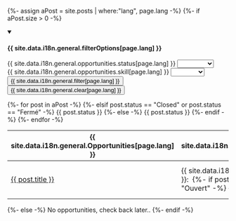{%- assign aPost = site.posts | where:"lang", page.lang -%}
{%- if aPost.size > 0 -%}

<!-- Filter dropdowns -->

  <details open>
    <summary><h4 class="h4">{{ site.data.i18n.general.filterOptions[page.lang] }}</h4></summary>
    <form class="wb-tables-filter form-inline" data-bind-to="dataset-filter">
<div class="row">
      <div class="form-group col-md-4">
        <label for="dt_status">{{ site.data.i18n.general.opportunities.status[page.lang] }}</label>
        <select class="form-control" id="dt_status" name="dt_status" data-column="3">
          <option value="">&nbsp;</option>
          {%- assign status_arr = "" | split: ',' -%}
          {%- for post in aPost -%}
            {%- assign status_arr = status_arr | push: post.status -%}
          {%- endfor -%}
          {%- assign status_arr = status_arr | uniq -%}
          {%- for status in status_arr -%}
            <option value="{{ status }}">{{ status }}</option>
          {%- endfor -%}
        </select>
      </div>

  <div class="form-group col-md-4">
        <label for="dt_skills">{{ site.data.i18n.general.opportunities.skill[page.lang] }}</label>
        <select class="form-control" id="dt_skills" name="dt_skills" data-column="2">
          <option value="">&nbsp;</option>
          {%- assign skills_arr = "" | split: ',' -%}
          {%- for post in aPost -%}
            {%- assign skills_arr1 = post.skills | split: ',' -%}
            {%- for skill in skills_arr1 -%}
              {%- assign skills_arr = skills_arr | push: skill -%}
            {%- endfor -%}
          {%- endfor -%}
          {%- assign skills_arr = skills_arr | uniq -%}
          {%- for skills in skills_arr -%}
            <option value="{{ skills }}">{{ skills }}</option>
          {%- endfor -%}
        </select>
      </div>

  <div class="form-group col-md-4">
          <button type="submit" class="btn btn-primary" aria-controls="dataset-filter">{{ site.data.i18n.general.filter[page.lang] }}</button>
          <button type="reset" class="btn btn-default">{{ site.data.i18n.general.clear[page.lang] }}</button>
      </div>
</div>
    </form>
  </details>

<div class="row">

<!-- Data Table -->
<div class="mrgn-bttm-lg">
  <table class="wb-tables tbl-gridify" id="dataset-filter" data-wb-tables='{"order": [3, "desc"], "columnDefs": [{"targets": [6,7], "visible": false}], "paging": false}'>
    <thead>
      <tr>
        <th>{{ site.data.i18n.general.Opportunities[page.lang] }}</th>
        <th>{{ site.data.i18n.general.opportunities.status[page.lang] }}</th>
        <th>{{ site.data.i18n.general.opportunities.closing[page.lang] }}</th>
        <th>{{ site.data.i18n.general.opportunities.value[page.lang] }}</th>
        <th>{{ site.data.i18n.general.opportunities.short_desc[page.lang] }}</th>
        <th>{{ site.data.i18n.general.opportunities.skills[page.lang] }}</th>
      </tr>
    </thead>
    <tbody class="row wb-eqht">
      {%- for post in aPost -%}
        <tr class="col-xs-12 col-md-6">
          <td><a class="post-link" href="{{ post.url | prepend: site.baseurl }}">{{ post.title }}</a></td>
          <td>{{ site.data.i18n.general.opportunities.status[page.lang] }}:&nbsp;
            {%- if post.status == "Open" or post.status == "Ouvert" -%}
              <span class="bg-success">{{ post.status }}</span>
          <td>{{ site.data.i18n.general.opportunities.closing[page.lang] }}:&nbsp;{{ post.closing_date | date: "%Y-%m-%d" }}
          <td>{{ post.value }}</td>
          <td>{{ post.short_desc }}</td>
          <td>{{ site.data.i18n.general.opportunities.skills[page.lang] }}:&nbsp;
            {%- assign skills = post.skills | split: ", " -%}
            {%- for skill in skills -%}
            <span class="label label-primary">{{ skill }}</span>&nbsp;
            {%- endfor -%}
          </td>
            {%- elsif post.status == "Closed" or post.status == "Fermé" -%}
            <!-- If status is closed, do not include the closing date -->
              <span class="bg-danger">{{ post.status }}</span>
          <td>{{ post.value }}</td>
          <td>{{ post.short_desc }}</td>
          <td>{{ site.data.i18n.general.opportunities.skills[page.lang] }}:&nbsp;
            {%- assign skills = post.skills | split: ", " -%}
            {%- for skill in skills -%}
            <span class="label label-primary">{{ skill }}</span>&nbsp;
            {%- endfor -%}
          </td>
            {%- else -%}
              {{ post.status }}
            {%- endif -%}
          </td>
        </tr>
      {%- endfor -%}
    </tbody>
  </table>
</div>

</div>
{%- else -%}
No opportunities, check back later..
{%- endif -%}
